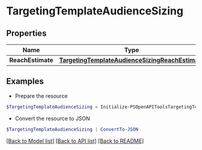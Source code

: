 # TargetingTemplateAudienceSizing
## Properties

Name | Type | Description | Notes
------------ | ------------- | ------------- | -------------
**ReachEstimate** | [**TargetingTemplateAudienceSizingReachEstimate**](TargetingTemplateAudienceSizingReachEstimate.md) |  | [optional] 

## Examples

- Prepare the resource
```powershell
$TargetingTemplateAudienceSizing = Initialize-PSOpenAPIToolsTargetingTemplateAudienceSizing  -ReachEstimate null
```

- Convert the resource to JSON
```powershell
$TargetingTemplateAudienceSizing | ConvertTo-JSON
```

[[Back to Model list]](../README.md#documentation-for-models) [[Back to API list]](../README.md#documentation-for-api-endpoints) [[Back to README]](../README.md)

